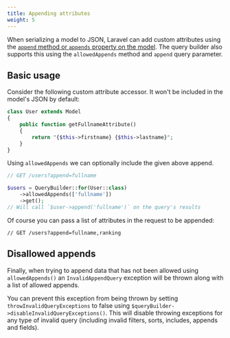 ```yaml
---
title: Appending attributes
weight: 5
---
```


When serializing a model to JSON, Laravel can add custom attributes using the [`append` method or `appends` property on the model](https://laravel.com/docs/master/eloquent-serialization#appending-values-to-json). The query builder also supports this using the `allowedAppends` method and `append` query parameter.

## Basic usage

Consider the following custom attribute accessor. It won't be included in the model's JSON by default:

```php
class User extends Model
{
    public function getFullnameAttribute()
    {
        return "{$this->firstname} {$this->lastname}";
    }
}
```

Using `allowedAppends` we can optionally include the given above append.

```php
// GET /users?append=fullname

$users = QueryBuilder::for(User::class)
    ->allowedAppends(['fullname'])
    ->get();
// Will call `$user->append('fullname')` on the query's results
```

Of course you can pass a list of attributes in the request to be appended:

```
// GET /users?append=fullname,ranking
```
## Disallowed appends

Finally, when trying to append data that has not been allowed using `allowedAppends()` an `InvalidAppendQuery` exception will be thrown along with a list of allowed appends.

You can prevent this exception from being thrown by setting `throwInvalidQueryExceptions` to false using `$queryBuilder->disableInvalidQueryExceptions()`. This will disable throwing exceptions for any type of invalid query (including invalid filters, sorts, includes, appends and fields).
